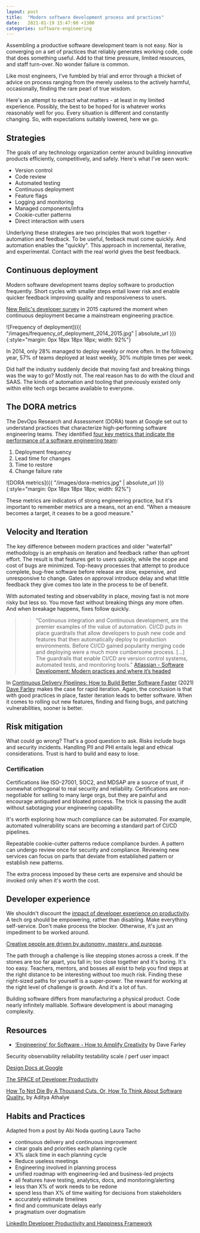 ```yaml
---
layout: post
title:  "Modern software development process and practices"
date:   2021-01-19 15:47:00 +1300
categories: software-engineering
---
```


Assembling a productive software development team is not easy. Nor is converging on a set of practices that reliably generates working code, code that does something useful. Add to that time pressure, limited resources, and staff turn-over. No wonder failure is common.

Like most engineers, I've fumbled by trial and error through a thicket of advice on process ranging from the merely useless to the actively harmful, occasionally, finding the rare pearl of true wisdom.

Here's an attempt to extract what matters - at least in my limited experience. Possibly, the best to be hoped for is whatever works reasonably well for you. Every situation is different and constantly changing. So, with expectations suitably lowered, here we go.

## Strategies

The goals of any technology organization center around building innovative products efficiently, competitively, and safely. Here's what I've seen work:

- Version control
- Code review
- Automated testing
- Continuous deployment
- Feature flags
- Logging and monitoring
- Managed components/infra
- Cookie-cutter patterns
- Direct interaction with users

Underlying these strategies are two principles that work together - automation and feedback. To be useful, feeback must come quickly. And automation enables the "quickly". This approach in incremental, iterative, and experimental. Contact with the real world gives the best feedback.

## Continuous deployment

Modern software development teams deploy software to production frequently. Short cycles with smaller steps entail lower risk and enable quicker feedback improving quality and responsiveness to users.

[New Relic's developer survey][9] in 2015 captured the moment when continuous deployment became a mainstream engineering practice.

![Frequency of deployment]({{ "/images/frequency_of_deployment_2014_2015.jpg" | absolute_url }}){:style="margin: 0px 18px 18px 18px; width: 92%"}

In 2014, only 28% managed to deploy weekly or more often. In the following year, 57% of teams deployed at least weekly, 30% multiple times per week.

Did half the industry suddenly decide that moving fast and breaking things was the way to go? Mostly not. The real reason has to do with the cloud and SAAS. The kinds of automation and tooling that previously existed only within elite tech orgs became available to everyone.

## The DORA metrics

The DevOps Research and Assessment (DORA) team at Google set out to understand practices that characterize high-performing software engineering teams. They identified [four key metrics that indicate the performance of a software engineering team][14]:

1. Deployment frequency
2. Lead time for changes
3. Time to restore
4. Change failure rate

![DORA metrics]({{ "/images/dora-metrics.jpg" | absolute_url }}){:style="margin: 0px 18px 18px 18px; width: 92%"}

These metrics are indicators of strong engineering practice, but it's important to remember metrics are a means, not an end. “When a measure becomes a target, it ceases to be a good measure.”

## Velocity and Iteration

The key difference between modern practices and older "waterfall" methodology is an emphasis on iteration and feedback rather than upfront effort. The result is that features get to users quickly, while the scope and cost of bugs are minimized. Top-heavy processes that attempt to produce complete, bug-free software before release are slow, expensive, and unresponsive to change. Gates on approval introduce delay and what little feedback they give comes too late in the process to be of benefit.

With automated testing and observability in place, moving fast is not more risky but less so. You move fast without breaking things any more often. And when breakage happens, fixes follow quickly.

>> “Continuous integration and Continuous development, are the premier examples of the value of automation. CI/CD puts in place guardrails that allow developers to push new code and features that then automatically deploy to production environments. Before CI/CD gained popularity merging code and deploying were a much more cumbersome process. [...] The guardrails that enable CI/CD are version control systems, automated tests, and monitoring tools.” [Atlassian - Software Development: Modern practices and where it’s headed][1]

In [Continuous Delivery Pipelines: How to Build Better Software Faster][5] (2021) [Dave Farley][16] makes the case for rapid iteration. Again, the conclusion is that with good practices in place, faster iteration leads to better software. When it comes to rolling out new features, finding and fixing bugs, and patching vulnerabilities, sooner is better.

## Risk mitigation

What could go wrong? That's a good question to ask. Risks include bugs and security incidents. Handling PII and PHI entails legal and ethical considerations. Trust is hard to build and easy to lose.

### Certification

Certifications like ISO-27001, SOC2, and MDSAP are a source of trust, if somewhat orthogonal to real security and reliability. Certifications are non-negotiable for selling to many large orgs, but they are painful and encourage antiquated and bloated process. The trick is passing the audit without sabotaging your engineering capability.

It's worth exploring how much compliance can be automated. For example, automated vulnerability scans are becoming a standard part of CI/CD pipelines.

Repeatable cookie-cutter patterns reduce compliance burden. A pattern can undergo review once for security and compliance. Reviewing new services can focus on parts that deviate from established pattern or establish new patterns.

The extra process imposed by these certs are expensive and should be invoked only when it's worth the cost.

## Developer experience

We shouldn't discount the [impact of developer experience on productivity][4]. A tech org should be empowering, rather than disabling. Make everything self-service. Don't make process the blocker. Otherwise, it's just an impediment to be worked around.

[Creative people are driven by autonomy, mastery, and purpose][19].

The path through a challenge is like stepping stones across a creek. If the stones are too far apart, you fall in; too close together and it's boring. It's too easy. Teachers, mentors, and bosses all exist to help you find steps at the right distance to be interesting without too much risk. Finding these right-sized paths for yourself is a super-power. The reward for working at the right level of challenge is growth. And it's a lot of fun.

Building software differs from manufacturing a physical product. Code nearly infinitely malliable. Software development is about managing complexity.


## Resources

- [‘Engineering' for Software - How to Amplify Creativity][19] by Dave Farley

Security
observability
reliability
testability
scale / perf
user impact


[Design Docs at Google][20]

[The SPACE of Developer Productivity][4]

[How To Not Die By A Thousand Cuts. Or, How To Think About Software Quality.][21] by Aditya Athalye


## Habits and Practices

Adapted from a post by Abi Noda quoting Laura Tacho

- continuous delivery and continuous improvement
- clear goals and priorities each planning cycle
- X% slack time in each planning cycle
- Reduce useless meetings
- Engineering involved in planning process
- unified roadmap with engineering-led and business-led projects
- all features have testing, analytics, docs, and monitoring/alerting
- less than X% of work needs to be redone
- spend less than X% of time waiting for decisions from stakeholders
- accurately estimate timelines
- find and communicate delays early
- pragmatism over dogmatism


[LinkedIn Developer Productivity and Happiness Framework][22]



[1]: https://www.atlassian.com/software-development
[2]: https://docs.microsoft.com/en-us/azure/architecture/example-scenario/apps/devops-dotnet-webapp
[3]: https://itrevolution.com/accelerate-book/
[4]: https://queue.acm.org/detail.cfm?id=3454124
[5]: https://www.youtube.com/watch?v=MYVrLXKJp0Y
[6]: https://stackoverflow.blog/2021/11/29/the-four-engineering-metrics-that-will-streamline-your-software-delivery/
[7]: https://microsoft.github.io/code-with-engineering-playbook/
[8]: https://alexewerlof.medium.com/the-ownership-trio-482a4e5f666d
[9]: https://newrelic.com/blog/best-practices/data-culture-survey-results-faster-deployment
[10]: https://en.wikipedia.org/wiki/Capability_Maturity_Model_Integration
[11]: https://leaddev.com/reporting-metrics/flawed-five-engineering-productivity-metrics
[12]: https://www.thoughtworks.com/insights/blog/experience-design/approaches-for-a-better-developer-experience
[13]: https://www.youtube.com/watch?v=LdOe18KhtT4
[14]: https://cloud.google.com/blog/products/devops-sre/using-the-four-keys-to-measure-your-devops-performance
[15]: https://sre.google/sre-book/table-of-contents/
[16]: https://www.davefarley.net/
[17]: https://fly.io/blog/soc2-the-screenshots-will-continue-until-security-improves/
[18]: https://sourceless.org/posts/the-continuous-delivery-test.html
[19]: https://www.youtube.com/watch?v=1Yqw9swkO5c
[20]: https://www.industrialempathy.com/posts/design-docs-at-google/
[21]: https://www.evalapply.org/posts/how-to-not-die-by-a-thousand-cuts/index.html
[22]: https://linkedin.github.io/dph-framework/
